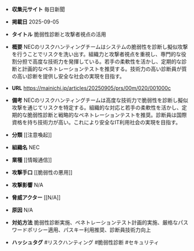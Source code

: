 - **収集元サイト**
毎日新聞

- **掲載日**
2025-09-05

- **タイトル**
脆弱性診断と攻撃者視点の活用

- **概要**
NECのリスクハンティングチームはシステムの脆弱性を診断し擬似攻撃を行うことでリスクを洗い出す。組織力と攻撃者視点を重視し、専門的な役割分担で高度な技術力を発揮している。若手の柔軟性を活かし、定期的な診断と計画的なペネトレーションテストを推奨する。技術力の高い診断員が質の高い診断を提供し安全な社会の実現を目指す。

- **URL**
https://mainichi.jp/articles/20250905/prs/00m/020/001000c

- **備考**
NECのリスクハンティングチームは高度な技術力で脆弱性を診断し擬似攻撃を通じてリスクを特定する。組織的な対応と若手の柔軟性を活かし、定期的な脆弱性診断と戦略的なペネトレーションテストを推奨。診断員は国際資格を持ち技術力が高い。これにより安全なIT利用社会の実現を目指す。

- **分類**
[[注意喚起]]

- **組織名**
NEC

- **業種**
[[情報通信]]

- **攻撃手口**
[[脆弱性の悪用]]

- **攻撃影響**
N/A

- **脅威アクター**
[[N/A]]

- **原因**
N/A

- **対処方法**
脆弱性診断実施、ペネトレーションテスト計画的実施、厳格なパスワードポリシー適用、パスキー利用推奨、診断員技術力向上

- **ハッシュタグ**
#リスクハンティング #脆弱性診断 #セキュリティ
